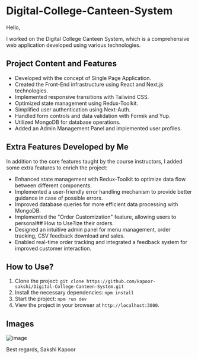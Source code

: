# Digital-College-Canteen-System

Hello,

I worked on the Digital College Canteen System, which is a comprehensive web application developed using various technologies.

## Project Content and Features

- Developed with the concept of Single Page Application.
- Created the Front-End infrastructure using React and Next.js technologies.
- Implemented responsive transitions with Tailwind CSS.
- Optimized state management using Redux-Toolkit.
- Simplified user authentication using Next-Auth.
- Handled form controls and data validation with Formik and Yup.
- Utilized MongoDB for database operations.
- Added an Admin Management Panel and implemented user profiles.

## Extra Features Developed by Me

In addition to the core features taught by the course instructors, I added some extra features to enrich the project:

- Enhanced state management with Redux-Toolkit to optimize data flow between different components.
- Implemented a user-friendly error handling mechanism to provide better guidance in case of possible errors.
- Improved database queries for more efficient data processing with MongoDB.
- Implemented the "Order Customization" feature, allowing users to personal## How to Use?ize their orders.
- Designed an intuitive admin panel for menu management, order tracking, CSV feedback download and sales.
- Enabled real-time order tracking and integrated a feedback system for improved customer interaction.

## How to Use?

1. Clone the project: `git clone https://github.com/kapoor-sakshi/Digital-College-Canteen-System.git`
2. Install the necessary dependencies: `npm install`
3. Start the project: `npm run dev`
4. View the project in your browser at `http://localhost:3000`.

## Images
![image](https://github.com/user-attachments/assets/bc8031e3-2f09-4e7f-9e93-8d87fa1e77fc)


Best regards,
Sakshi Kapoor

